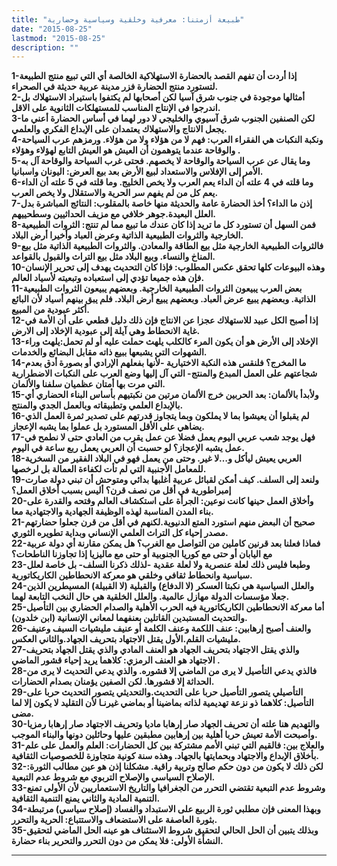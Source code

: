 ```yaml
---
title: "طبيعة أزمتنا: معرفية وخلقية وسياسية وحضارية"
date: "2015-08-25"
lastmod: "2015-08-25"
description: ""
---
```

**1-إذا أردت أن تفهم القصد بالحضارة الاستهلاكية الخالصة أي التي تبيع منتج الطبيعة لتستورد منتج الحضارة فزر مدينة عربية حديثة في الصحراء.  
2-أمثالها موجودة في جنوب شرق آسيا لكن أصحابها لم يكتفوا باستيراد الاستهلاك بل اندرجوا في الإنتاج المناسب للمستهلكات الثانوية على الاقل.  
3-لكن الصنفين الجنوب شرق آسيوي والخليجي لا دور لهما في أساس الحضارة أعني ما يجعل الانتاج والاستهلاك يعتمدان على الإبداع الفكري والعلمي.  
4-ونكبة النكبات هي الفقراء العرب: فهم لا من هؤلاء ولا من هؤلاء. ورمزهم عرب السياحة والوقاحة عندما يتوهمون أن العيش هو العيش التابع لهؤلاء وهؤلاء .  
5-وما يقال عن عرب السياحة والوقاحة لا يخصهم. فحتى غرب السياحة والوقاحة آل به الأمر إلى الإفلاس والاستعداد لبيع الأرض بعد بيع العرض: اليونان واسبانيا.  
6-وما قلته في 4 علته أن الداء يعم العرب ولا يخص الخليج. وما قلته في 5 علته أن الداء يعم كل من لم يفهم سر الحرية والاستقلال ولا يخص العرب.  
7-إذن ما الداء؟ أخذ الحضارة عامة والحديثة منها خاصة بالمقلوب: النتائج المباشرة بدل العلل البعيدة.جوهر خلافي مع مزيف الحداثيين وسطحييهم.  
8-فمن السهل أن تستورد كل ما تريد إذا كان عندك ما تبيع مما لم تنتج: الثروات الطبيعية الخارجية والثروات الطبيعية الذاتية وعرض العباد وأخيرا أرض البلاد.  
9-فالثروات الطبيعية الخارجية مثل بيع الطاقة والمعادن. والثروات الطبيعية الذاتية مثل بيع المناخ والنساء. وبيع البلاد مثل بيع التراث والقبول بالقواعد.  
10-وهذه البيوعات كلها تحقق عكس المطلوب: فإذا كان التحديث يهدف إلى تحرير الإنسان فإن هذه جميعا تؤدي إلى استعباده وتبعيته لأسياد العالم.  
11-بعض العرب يبيعون الثروات الطبيعية الخارجية. وبعضهم يبيعون الثروات الطبيعية الذاتية. وبعضهم يبيع عرض العباد. وبعضهم يبيع أرض البلاد. فلم يبق بينهم أسياد لأن البائع أكثر عبودية من المبيع.  
12-إذا أصبح الكل عبيد للاستهلاك عجزا عن الانتاج فإن ذلك دليل قطعي على أن الأمة في غاية الانحطاط وهي آيلة إلى عبودية الإخلاد إلى الارض.  
13-الإخلاد إلى الأرض هو أن يكون المرء كالكلب يلهث حملت عليه أو لم تحمل:يلهث وراء الشهوات التي يشبعها ببيع ذاته مقابل البضائع والخدمات.  
14-ما المخرج؟ فلنقس هذه النكبة الاختيارية -لأنها بفعلهم الإرادي أو بصورة أدق بعدم شجاعتهم على العمل المبدع والمنتج- التي آل إليها وضع العرب على النكبات الاضطرارية التي مرت بها أمتان عظميان سلفنا والألمان.  
15-ولأبدأ بالألمان: بعد الحربين خرج الألمان مرتين من نكبتيهم بأساس البناء الحضاري أي بالإبداع العلمي وتطبيقاته وبالعمل الجدي والمنتج.  
16-لم يقبلوا أن يعيشوا بما لا يملكون وبما يتجاوز قدرتهم على تصدير ثمرة العمل الذي يضاهي على الأقل المستورد بل عملوا بما يشبه الإعجاز.  
17-فهل يوجد شعب عربي اليوم يعمل فضلا عن عمل يقرب من العادي حتى لا نطمح في عمل يشبه الإعجاز؟ لو حسبت أن العربي يعمل ربع ساعة في اليوم.  
18-العربي يعيش ليأكل و…لا غير. وحتى من يعمل فهو في البلاد الفقير من السخرية للمعامل الأجنبية التي لم تأت لكفاءة العمالة بل لرخصها.  
19-ولنعد إلى السلف. كيف أمكن لقبائل عربية أغلبها بدائي ومتوحش أن تبني دولة صارت إمبراطورية في أقل من نصف قرن؟ أليس بسبب أخلاق العمل؟  
20-وأخلاق العمل حينها كانت نوعين: الجرأة على استكشاف العالم وفتحه والقدرة على بناء المدن المناسبة لهذه الوظيفة الجهادية والاجتهادية معا.  
21-صحيح أن البعض منهم استورد المتع الدنيوية.لكنهم في أقل من قرن جعلوا حضارتهم مصدر إحياء كل التراث العلمي الإنساني وبداية تطويره الثوري.  
22-فماذا فعلنا بعد قرنين كاملين من التواصل مع الغرب؟ هل يمكن مقارنة أي دولة عربية مع اليابان أو حتى مع كوريا الجنوبية أو حتى مع ماليزيا إذا تجاوزنا الناطحات؟  
23-وطبعا فليس ذلك لعلة عنصرية ولا لعلة عقدية -لذلك ذكرنا السلف- بل خاصة لعلل سياسية وانحطاط ثقافي وخلقي هو معركة الانحطاطين الكاريكاتورية.  
24-والعلل السياسية هي نكبتا العسكر (لا الدفاع) والقبلية (لا القبيلة) المسيطرين الذين جعلا مؤسسات الدولة مهازل عالمية. والعلل الخلقية هي حال النخب التابعة لهما.  
25-أما معركة الانحطاطين الكاريكاتورية فيه الحرب الأهلية والصدام الحضاري بين التأصيل والتحديث المستبدين القاتلين بعنفهما لمعاني الإنسانية (ابن خلدون).  
26-والعنف أصبح إرهابين: عنف اللكمة وعنف الكلمة أو عنيف مليشيات السيف وعنيف مليشيات القلم.الأول يقتل الاجتهاد بتحريف الجهاد.والثاني العكس.  
27-والذي يقتل الاجتهاد بتحريف الجهاد هو العنف المادي والذي يقتل الجهاد بتحريف الاجتهاد هو العنف الرمزي: كلاهما يريد إحياء قشور الماضي .  
28-فالذي يدعي التأصيل لا يرى من الماضي إلا قشوره. والذي يدعي التحديث لا يرى من الحداثة إلا قشورها. لكن الصفين يؤمنان بصدام الحضارات.  
29-التأصيلي يتصور التأصيل حربا على التحديث.والتحديثي يتصور التحديث حربا على التأصيل: كلاهما ذو نزعة تهديمية لذاته بماضينا أو بماضي غيرنـا لأن التقليد لا يكون إلا لما مضى.  
30-والتهديم هنا علته أن تحريف الجهاد صار إرهابا ماديا وتحريف الاجتهاد صار إرهابا رمزيا وأصبحت الأمة تعيش حربا أهلية بين إرهابين مطبقين عليها وحائلين دونها والبناء الموجب.  
31-والعلاج بين: فالقيم التي تبني الأمم مشتركة بين كل الحضارات: العلم والعمل على علم بأخلاق الإبداع والاجتهاد وبحمايتها بالجهاد. وهذه سنة كونية متجاوزة للخصوصيات الثقافية.  
32-لكن ذلك لا يكون من دون حكم صالح وتربية راقية. مشكلنا إذن هو عين مطالب الثورة: الإصلاح السياسي والإصلاح التربوي مع شروط عدم التبعية.  
33-وشروط عدم التبعية تقتضي التحرر من الجغرافيا والتاريخ الاستعماريين لأن الأولى تمنع التنمية المادية والثاني يمنع التنمية الثقافية.  
34-وبهذا المعنى فإن مطلبي ثورة الربيع على الاستبداد والفساد (إصلاح سياسي) مرتبطة بثورة العاصفة على الاستضعاف والاستتباع: الحرية والتحرر.  
35-وبذلك يتبين أن الحل الحالي لتحقيق شروط الاستئناف هو عينه الحل الماضي لتحقيق النشأة الأولى: فلا يمكن من دون التحرر والتحرير بناء حضارة.**

---

###